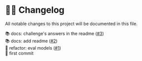 # 👨‍💻 Changelog

All notable changes to this project will be documented in this file.

📚 docs: challenge's answers in the readme ([#3](https://github.com/jfreboud/neko/pull/3))\
📚 docs: add readme ([#2](https://github.com/jfreboud/neko/pull/2))\
🔨 refactor: eval models ([#1](https://github.com/jfreboud/neko/pull/1))\
🎉 first commit
